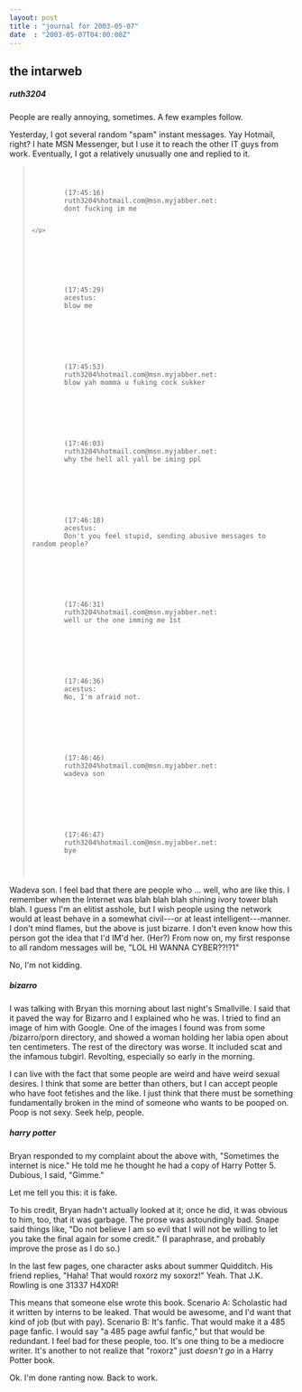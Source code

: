 ```yaml
---
layout: post
title : "journal for 2003-05-07"
date  : "2003-05-07T04:00:00Z"
---
```



## the intarweb

<h5>ruth3204</h5>People are really annoying, sometimes.  A few examples follow.

Yesterday, I got several random "spam" instant messages.  Yay Hotmail, right? I hate MSN Messenger, but I use it to reach the other IT guys from work. Eventually, I got a relatively unusually one and replied to it.

<blockquote class='chat'>
<pre><code>	<p>
		(17:45:16)
		<span class='u0'>ruth3204%hotmail.com@msn.myjabber.net:</span>
		dont fucking im me
	
	</p>
</code></pre>
<pre><code>	<p>
		(17:45:29)
		<span class='u1'>acestus:</span>
		blow me
	</p>
</code></pre>
<pre><code>	<p>
		(17:45:53)
		<span class='u0'>ruth3204%hotmail.com@msn.myjabber.net:</span>
		blow yah momma u fuking cock sukker
	</p>
</code></pre>
<pre><code>	<p>
		(17:46:03)
		<span class='u0'>ruth3204%hotmail.com@msn.myjabber.net:</span>
		why the hell all yall be iming ppl
	</p>
</code></pre>
<pre><code>	<p>
		(17:46:18)
		<span class='u1'>acestus:</span>
		Don't you feel stupid, sending abusive messages to random people?
	</p>
</code></pre>
<pre><code>	<p>
		(17:46:31)
		<span class='u0'>ruth3204%hotmail.com@msn.myjabber.net:</span>
		well ur the one imming me 1st
	</p>
</code></pre>
<pre><code>	<p>
		(17:46:36)
		<span class='u1'>acestus:</span>
		No, I'm afraid not.
	</p>
</code></pre>
<pre><code>	<p>
		(17:46:46)
		<span class='u0'>ruth3204%hotmail.com@msn.myjabber.net:</span>
		wadeva son
	</p>
</code></pre>
<pre><code>	<p>
		(17:46:47)
		<span class='u0'>ruth3204%hotmail.com@msn.myjabber.net:</span>
		bye
	</p>
</code></pre>

</blockquote>

Wadeva son.  I feel bad that there are people who ... well, who are like this. I remember when the Internet was blah blah blah shining ivory tower blah blah. I guess I'm an elitist asshole, but I wish people using the network would at least behave in a somewhat civil---or at least intelligent---manner.  I don't mind flames, but the above is just bizarre.  I don't even know how this person got the idea that I'd IM'd her.  (Her?)  From now on, my first response to all random messages will be, "LOL HI WANNA CYBER??!?1"

No, I'm not kidding.<h5>bizarro</h5>I was talking with Bryan this morning about last night's Smallville.  I said that it paved the way for Bizarro and I explained who he was.  I tried to find an image of him with Google.  One of the images I found was from some /bizarro/porn directory, and showed a woman holding her labia open about ten centimeters.  The rest of the directory was worse.  It included scat and the infamous tubgirl.  Revolting, especially so early in the morning.

I can live with the fact that some people are weird and have weird sexual desires.  I think that some are better than others, but I can accept people who have foot fetishes and the like.  I just think that there must be something fundamentally broken in the mind of someone who wants to be pooped on.  Poop is not sexy.  Seek help, people.<h5>harry potter</h5>Bryan responded to my complaint about the above with, "Sometimes the internet is nice."  He told me he thought he had a copy of Harry Potter 5.  Dubious, I said, "Gimme."

Let me tell you this:  it is fake.

To his credit, Bryan hadn't actually looked at it; once he did, it was obvious to him, too, that it was garbage.  The prose was astoundingly bad.  Snape said things like, "Do not believe I am so evil that I will not be willing to let you take the final again for some credit."  (I paraphrase, and probably improve the prose as I do so.)

In the last few pages, one character asks about summer Quidditch.  His friend replies, "Haha!  That would roxorz my soxorz!"  Yeah.  That J.K. Rowling is one 31337 H4X0R!

This means that someone else wrote this book.  Scenario A: Scholastic had it written by interns to be leaked.  That would be awesome, and I'd want that kind of job (but with pay).  Scenario B: It's fanfic.  That would make it a 485 page fanfic.  I would say "a 485 page awful fanfic," but that would be redundant.  I feel bad for these people, too.  It's one thing to be a mediocre writer.  It's another to not realize that "roxorz" just <em>doesn't go</em> in a Harry Potter book.

Ok.  I'm done ranting now.  Back to work.

